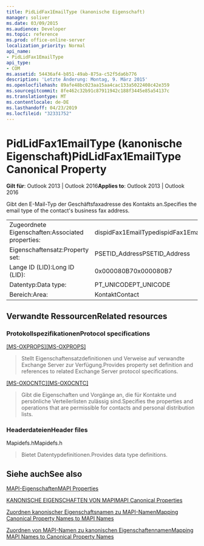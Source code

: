 ```yaml
---
title: PidLidFax1EmailType (kanonische Eigenschaft)
manager: soliver
ms.date: 03/09/2015
ms.audience: Developer
ms.topic: reference
ms.prod: office-online-server
localization_priority: Normal
api_name:
- PidLidFax1EmailType
api_type:
- COM
ms.assetid: 54436af4-b851-49ab-875a-c52f5da6b776
description: 'Letzte Änderung: Montag, 9. März 2015'
ms.openlocfilehash: 89afe48bc023aa15aa4cac133a5022408c42e359
ms.sourcegitcommit: 8fe462c32b91c87911942c188f3445e85a54137c
ms.translationtype: MT
ms.contentlocale: de-DE
ms.lasthandoff: 04/23/2019
ms.locfileid: "32331752"
---
```

# <a name="pidlidfax1emailtype-canonical-property"></a><span data-ttu-id="e3f60-103">PidLidFax1EmailType (kanonische Eigenschaft)</span><span class="sxs-lookup"><span data-stu-id="e3f60-103">PidLidFax1EmailType Canonical Property</span></span>

  
  
<span data-ttu-id="e3f60-104">**Gilt für**: Outlook 2013 | Outlook 2016</span><span class="sxs-lookup"><span data-stu-id="e3f60-104">**Applies to**: Outlook 2013 | Outlook 2016</span></span> 
  
<span data-ttu-id="e3f60-105">Gibt den E-Mail-Typ der Geschäftsfaxadresse des Kontakts an.</span><span class="sxs-lookup"><span data-stu-id="e3f60-105">Specifies the email type of the contact's business fax address.</span></span>
  
|||
|:-----|:-----|
|<span data-ttu-id="e3f60-106">Zugeordnete Eigenschaften:</span><span class="sxs-lookup"><span data-stu-id="e3f60-106">Associated properties:</span></span>  <br/> |<span data-ttu-id="e3f60-107">dispidFax1EmailType</span><span class="sxs-lookup"><span data-stu-id="e3f60-107">dispidFax1EmailType</span></span>  <br/> |
|<span data-ttu-id="e3f60-108">Eigenschaftensatz:</span><span class="sxs-lookup"><span data-stu-id="e3f60-108">Property set:</span></span>  <br/> |<span data-ttu-id="e3f60-109">PSETID_Address</span><span class="sxs-lookup"><span data-stu-id="e3f60-109">PSETID_Address</span></span>  <br/> |
|<span data-ttu-id="e3f60-110">Lange ID (LID):</span><span class="sxs-lookup"><span data-stu-id="e3f60-110">Long ID (LID):</span></span>  <br/> |<span data-ttu-id="e3f60-111">0x000080B7</span><span class="sxs-lookup"><span data-stu-id="e3f60-111">0x000080B7</span></span>  <br/> |
|<span data-ttu-id="e3f60-112">Datentyp:</span><span class="sxs-lookup"><span data-stu-id="e3f60-112">Data type:</span></span>  <br/> |<span data-ttu-id="e3f60-113">PT_UNICODE</span><span class="sxs-lookup"><span data-stu-id="e3f60-113">PT_UNICODE</span></span>  <br/> |
|<span data-ttu-id="e3f60-114">Bereich:</span><span class="sxs-lookup"><span data-stu-id="e3f60-114">Area:</span></span>  <br/> |<span data-ttu-id="e3f60-115">Kontakt</span><span class="sxs-lookup"><span data-stu-id="e3f60-115">Contact</span></span>  <br/> |
   
## <a name="related-resources"></a><span data-ttu-id="e3f60-116">Verwandte Ressourcen</span><span class="sxs-lookup"><span data-stu-id="e3f60-116">Related resources</span></span>

### <a name="protocol-specifications"></a><span data-ttu-id="e3f60-117">Protokollspezifikationen</span><span class="sxs-lookup"><span data-stu-id="e3f60-117">Protocol specifications</span></span>

<span data-ttu-id="e3f60-118">[[MS-OXPROPS]](https://msdn.microsoft.com/library/f6ab1613-aefe-447d-a49c-18217230b148%28Office.15%29.aspx)</span><span class="sxs-lookup"><span data-stu-id="e3f60-118">[[MS-OXPROPS]](https://msdn.microsoft.com/library/f6ab1613-aefe-447d-a49c-18217230b148%28Office.15%29.aspx)</span></span>
  
> <span data-ttu-id="e3f60-119">Stellt Eigenschaftensatzdefinitionen und Verweise auf verwandte Exchange Server zur Verfügung.</span><span class="sxs-lookup"><span data-stu-id="e3f60-119">Provides property set definition and references to related Exchange Server protocol specifications.</span></span>
    
<span data-ttu-id="e3f60-120">[[MS-OXOCNTC]](https://msdn.microsoft.com/library/9b636532-9150-4836-9635-9c9b756c9ccf%28Office.15%29.aspx)</span><span class="sxs-lookup"><span data-stu-id="e3f60-120">[[MS-OXOCNTC]](https://msdn.microsoft.com/library/9b636532-9150-4836-9635-9c9b756c9ccf%28Office.15%29.aspx)</span></span>
  
> <span data-ttu-id="e3f60-121">Gibt die Eigenschaften und Vorgänge an, die für Kontakte und persönliche Verteilerlisten zulässig sind.</span><span class="sxs-lookup"><span data-stu-id="e3f60-121">Specifies the properties and operations that are permissible for contacts and personal distribution lists.</span></span>
    
### <a name="header-files"></a><span data-ttu-id="e3f60-122">Headerdateien</span><span class="sxs-lookup"><span data-stu-id="e3f60-122">Header files</span></span>

<span data-ttu-id="e3f60-123">Mapidefs.h</span><span class="sxs-lookup"><span data-stu-id="e3f60-123">Mapidefs.h</span></span>
  
> <span data-ttu-id="e3f60-124">Bietet Datentypdefinitionen.</span><span class="sxs-lookup"><span data-stu-id="e3f60-124">Provides data type definitions.</span></span>
    
## <a name="see-also"></a><span data-ttu-id="e3f60-125">Siehe auch</span><span class="sxs-lookup"><span data-stu-id="e3f60-125">See also</span></span>



[<span data-ttu-id="e3f60-126">MAPI-Eigenschaften</span><span class="sxs-lookup"><span data-stu-id="e3f60-126">MAPI Properties</span></span>](mapi-properties.md)
  
[<span data-ttu-id="e3f60-127">KANONISCHE EIGENSCHAFTEN VON MAPI</span><span class="sxs-lookup"><span data-stu-id="e3f60-127">MAPI Canonical Properties</span></span>](mapi-canonical-properties.md)
  
[<span data-ttu-id="e3f60-128">Zuordnen kanonischer Eigenschaftsnamen zu MAPI-Namen</span><span class="sxs-lookup"><span data-stu-id="e3f60-128">Mapping Canonical Property Names to MAPI Names</span></span>](mapping-canonical-property-names-to-mapi-names.md)
  
[<span data-ttu-id="e3f60-129">Zuordnen von MAPI-Namen zu kanonischen Eigenschaftennamen</span><span class="sxs-lookup"><span data-stu-id="e3f60-129">Mapping MAPI Names to Canonical Property Names</span></span>](mapping-mapi-names-to-canonical-property-names.md)

